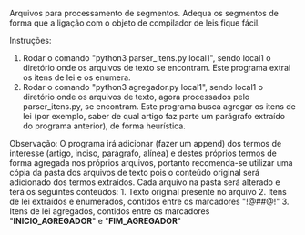 Arquivos para processamento de segmentos.
Adequa os segmentos de forma que a ligação com o objeto de compilador de leis fique fácil.

Instruções:
1. Rodar o comando "python3 parser_itens.py local1", sendo local1 o diretório onde os arquivos de texto se encontram. Este programa extrai os itens de lei e os enumera.
2. Rodar o comando "python3 agregador.py local1", sendo local1 o diretório onde os arquivos de texto, agora processados pelo parser_itens.py, se encontram. Este programa busca agregar os itens de lei (por exemplo, saber de qual artigo faz parte um parágrafo extraído do programa anterior), de forma heurística.

Observação: O programa irá adicionar (fazer um append) dos termos de interesse (artigo, inciso, parágrafo, alínea) e destes próprios termos de forma agregada nos próprios arquivos, portanto recomenda-se utilizar uma cópia da pasta dos arquivos de texto pois o conteúdo original será adicionado dos termos extraídos. Cada arquivo na pasta será alterado e terá os seguintes conteúdos:
	1. Texto original presente no arquivo
	2. Itens de lei extraídos e enumerados, contidos entre os marcadores "!@#$%" e "%$#@!"
	3. Itens de lei agregados, contidos entre os marcadores "__INICIO_AGREGADOR__" e "__FIM_AGREGADOR__"
